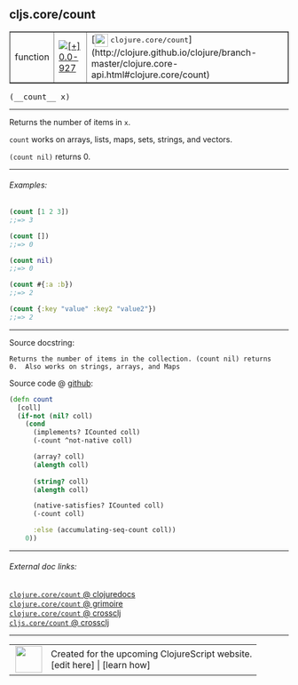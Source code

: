 ## cljs.core/count



 <table border="1">
<tr>
<td>function</td>
<td><a href="https://github.com/cljsinfo/cljs-api-docs/tree/0.0-927"><img valign="middle" alt="[+] 0.0-927" title="Added in 0.0-927" src="https://img.shields.io/badge/+-0.0--927-lightgrey.svg"></a> </td>
<td>
[<img height="24px" valign="middle" src="http://i.imgur.com/1GjPKvB.png"> <samp>clojure.core/count</samp>](http://clojure.github.io/clojure/branch-master/clojure.core-api.html#clojure.core/count)
</td>
</tr>
</table>


 <samp>
(__count__ x)<br>
</samp>

---

Returns the number of items in `x`.

`count` works on arrays, lists, maps, sets, strings, and vectors.

`(count nil)` returns 0.



---

###### Examples:

```clj
(count [1 2 3])
;;=> 3

(count [])
;;=> 0

(count nil)
;;=> 0

(count #{:a :b})
;;=> 2

(count {:key "value" :key2 "value2"})
;;=> 2
```



---



Source docstring:

```
Returns the number of items in the collection. (count nil) returns
0.  Also works on strings, arrays, and Maps
```


Source code @ [github](https://github.com/clojure/clojurescript/blob/r2755/src/cljs/cljs/core.cljs#L1207-L1226):

```clj
(defn count
  [coll]
  (if-not (nil? coll)
    (cond
      (implements? ICounted coll)
      (-count ^not-native coll)

      (array? coll)
      (alength coll)
    
      (string? coll)
      (alength coll)

      (native-satisfies? ICounted coll)
      (-count coll)

      :else (accumulating-seq-count coll))
    0))
```

<!--
Repo - tag - source tree - lines:

 <pre>
clojurescript @ r2755
└── src
    └── cljs
        └── cljs
            └── <ins>[core.cljs:1207-1226](https://github.com/clojure/clojurescript/blob/r2755/src/cljs/cljs/core.cljs#L1207-L1226)</ins>
</pre>

-->

---



###### External doc links:

[`clojure.core/count` @ clojuredocs](http://clojuredocs.org/clojure.core/count)<br>
[`clojure.core/count` @ grimoire](http://conj.io/store/v1/org.clojure/clojure/1.7.0-beta3/clj/clojure.core/count/)<br>
[`clojure.core/count` @ crossclj](http://crossclj.info/fun/clojure.core/count.html)<br>
[`cljs.core/count` @ crossclj](http://crossclj.info/fun/cljs.core.cljs/count.html)<br>

---

 <table>
<tr><td>
<img valign="middle" align="right" width="48px" src="http://i.imgur.com/Hi20huC.png">
</td><td>
Created for the upcoming ClojureScript website.<br>
[edit here] | [learn how]
</td></tr></table>

[edit here]:https://github.com/cljsinfo/cljs-api-docs/blob/master/cljsdoc/cljs.core/count.cljsdoc
[learn how]:https://github.com/cljsinfo/cljs-api-docs/wiki/cljsdoc-files

<!--

This information was too distracting to show to readers, but I'll leave it
commented here since it is helpful to:

- pretty-print the data used to generate this document
- and show how to retrieve that data



The API data for this symbol:

```clj
{:description "Returns the number of items in `x`.\n\n`count` works on arrays, lists, maps, sets, strings, and vectors.\n\n`(count nil)` returns 0.",
 :ns "cljs.core",
 :name "count",
 :signature ["[x]"],
 :history [["+" "0.0-927"]],
 :type "function",
 :full-name-encode "cljs.core/count",
 :source {:code "(defn count\n  [coll]\n  (if-not (nil? coll)\n    (cond\n      (implements? ICounted coll)\n      (-count ^not-native coll)\n\n      (array? coll)\n      (alength coll)\n    \n      (string? coll)\n      (alength coll)\n\n      (native-satisfies? ICounted coll)\n      (-count coll)\n\n      :else (accumulating-seq-count coll))\n    0))",
          :title "Source code",
          :repo "clojurescript",
          :tag "r2755",
          :filename "src/cljs/cljs/core.cljs",
          :lines [1207 1226]},
 :examples [{:id "96e470",
             :content "```clj\n(count [1 2 3])\n;;=> 3\n\n(count [])\n;;=> 0\n\n(count nil)\n;;=> 0\n\n(count #{:a :b})\n;;=> 2\n\n(count {:key \"value\" :key2 \"value2\"})\n;;=> 2\n```"}],
 :full-name "cljs.core/count",
 :clj-symbol "clojure.core/count",
 :docstring "Returns the number of items in the collection. (count nil) returns\n0.  Also works on strings, arrays, and Maps"}

```

Retrieve the API data for this symbol:

```clj
;; from Clojure REPL
(require '[clojure.edn :as edn])
(-> (slurp "https://raw.githubusercontent.com/cljsinfo/cljs-api-docs/catalog/cljs-api.edn")
    (edn/read-string)
    (get-in [:symbols "cljs.core/count"]))
```

-->
